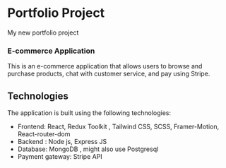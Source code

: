 # Portfolio Project

My new portfolio project

### E-commerce Application

This is an e-commerce application that allows users to browse and purchase products, chat with customer service, and pay using Stripe.

## Technologies

The application is built using the following technologies:

- Frontend: React, Redux Toolkit , Tailwind CSS, SCSS, Framer-Motion, React-router-dom
- Backend : Node js, Express JS
- Database: MongoDB , might also use Postgresql
- Payment gateway: Stripe API
